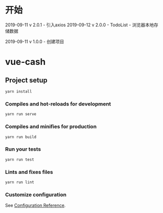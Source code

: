 # 开始
2019-09-11 v 2.0.1
    - 引入axios
2019-09-12 v 2.0.0
    - TodoList
    - 浏览器本地存储数据

2019-09-11 v 1.0.0
    - 创建项目

# vue-cash

## Project setup
```
yarn install
```

### Compiles and hot-reloads for development
```
yarn run serve
```

### Compiles and minifies for production
```
yarn run build
```

### Run your tests
```
yarn run test
```

### Lints and fixes files
```
yarn run lint
```

### Customize configuration
See [Configuration Reference](https://cli.vuejs.org/config/).
